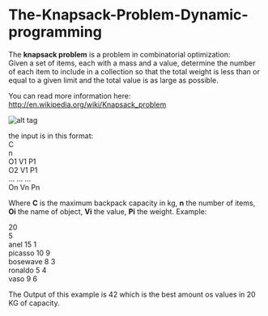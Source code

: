 # The-Knapsack-Problem-Dynamic-programming
The **knapsack problem** is a problem in combinatorial optimization: <br />
Given a set of items, each with a mass and a value, determine the number of each item to include in a collection so that the total weight is less than or equal to a given limit and the total value is as large as possible.

You can read more information here: http://en.wikipedia.org/wiki/Knapsack_problem

![alt tag](https://cloud.githubusercontent.com/assets/6472330/6100009/de3be7dc-affe-11e4-8fb9-f5d57a64b767.gif)

the input is in this format: <br />
C <br />
n <br />
O1 V1 P1 <br />
O2 V1 P1 <br />
... ... ... <br />
On Vn Pn <br />

Where **C** is the maximum backpack capacity in kg, **n** the number of items, **Oi** the name of object, **Vi** the value, **Pi** the weight. Example:<br />

20 <br />
5 <br />
anel 15 1 <br />
picasso 10 9 <br />
bosewave 8 3 <br />
ronaldo 5 4 <br />
vaso 9 6 <br />

The Output of this example is 42 which is the best amount os values in 20 KG of capacity.


